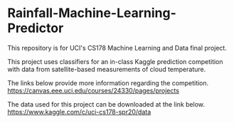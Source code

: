 # Rainfall-Machine-Learning-Predictor

This repository is for UCI's CS178 Machine Learning and Data final project. 

This project uses classifiers for an in-class Kaggle prediction competition with data from satellite-based measurements of cloud temperature.

The links below provide more information regarding the competition.
https://canvas.eee.uci.edu/courses/24330/pages/projects

The data used for this project can be downloaded at the link below.
https://www.kaggle.com/c/uci-cs178-spr20/data
